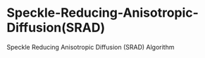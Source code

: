 # Speckle-Reducing-Anisotropic-Diffusion(SRAD)
Speckle Reducing Anisotropic Diffusion (SRAD) Algorithm 
